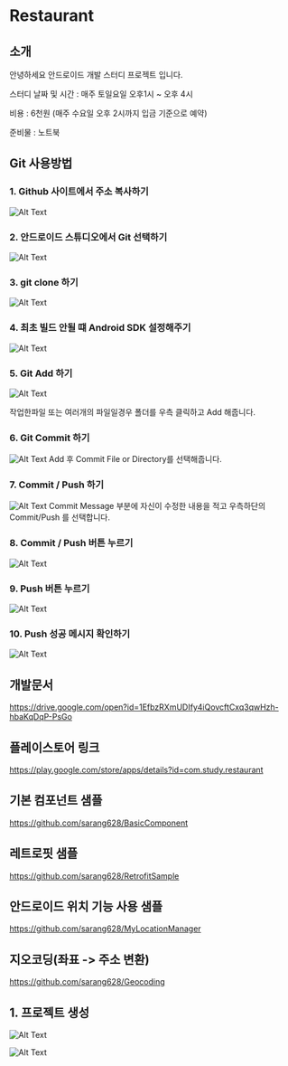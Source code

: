 # Restaurant

## 소개
안녕하세요 안드로이드 개발 스터디 프로젝트 입니다.

스터디 날짜 및 시간 : 매주 토일요일 오후1시 ~ 오후 4시

비용 : 6천원 (매주 수요일 오후 2시까지 입금 기준으로 예약)

준비물 : 노트북

## Git 사용방법
### 1. Github 사이트에서 주소 복사하기
![Alt Text](sample/git/0.png)

### 2. 안드로이드 스튜디오에서 Git 선택하기
![Alt Text](sample/git/1.png)

### 3. git clone 하기
![Alt Text](sample/git/2.png)

### 4. 최초 빌드 안될 떄 Android SDK 설정해주기
![Alt Text](sample/git/3.png)

### 5. Git Add 하기
![Alt Text](sample/git/4.png)

작업한파일 또는 여러개의 파일일경우 폴더를 우측 클릭하고 Add 해줍니다.

### 6. Git Commit 하기
![Alt Text](sample/git/5.png)
Add 후 Commit File or Directory를 선택해줍니다.

### 7. Commit / Push 하기
![Alt Text](sample/git/6.png)
Commit Message 부분에 자신이 수정한 내용을 적고
우측하단의 Commit/Push 를 선택합니다.

### 8. Commit / Push 버튼 누르기
![Alt Text](sample/git/7.png)

### 9. Push 버튼 누르기
![Alt Text](sample/git/8.png)

### 10. Push 성공 메시지 확인하기
![Alt Text](sample/git/9.png)


## 개발문서
https://drive.google.com/open?id=1EfbzRXmUDIfy4iQovcftCxq3qwHzh-hbaKqDqP-PsGo

## 플레이스토어 링크
https://play.google.com/store/apps/details?id=com.study.restaurant

## 기본 컴포넌트 샘플
https://github.com/sarang628/BasicComponent

## 레트로핏 샘플
https://github.com/sarang628/RetrofitSample

## 안드로이드 위치 기능 사용 샘플
https://github.com/sarang628/MyLocationManager

## 지오코딩(좌표 -> 주소 변환)
https://github.com/sarang628/Geocoding

## 1. 프로젝트 생성
![Alt Text](sample/0.png)

![Alt Text](sample/1.png)